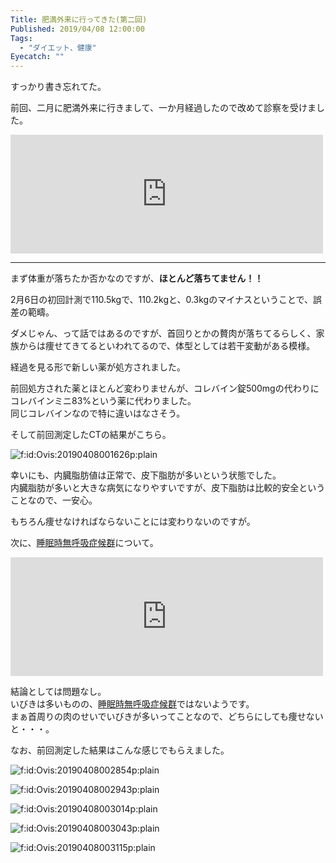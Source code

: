 ```yaml
---
Title: 肥満外来に行ってきた(第二回)
Published: 2019/04/08 12:00:00
Tags:
  - "ダイエット、健康"
Eyecatch: ""
---
```

<p>すっかり書き忘れてた。</p>

<p>前回、二月に肥満外来に行きまして、一か月経過したので改めて診察を受けました。</p>

<p><iframe src="https://hatenablog-parts.com/embed?url=https%3A%2F%2Fblog.hitsujin.jp%2Fentry%2F2019%2F02%2F06%2F233800" title="肥満外来に行ってきた(第一回) - Pandora Pocket" class="embed-card embed-blogcard" scrolling="no" frameborder="0" style="display: block; width: 100%; height: 190px; max-width: 500px; margin: 10px 0px;"></iframe></p>

***

<p>まず体重が落ちたか否かなのですが、<b>ほとんど落ちてません！！</b></p>

<p>2月6日の初回計測で110.5kgで、110.2kgと、0.3kgのマイナスということで、誤差の範疇。</p>

<p>ダメじゃん、って話ではあるのですが、首回りとかの贅肉が落ちてるらしく、家族からは痩せてきてるといわれてるので、体型としては若干変動がある模様。</p>

<p>経過を見る形で新しい薬が処方されました。</p>

<p>前回処方された薬とほとんど変わりませんが、コレバイン錠500mgの代わりにコレバインミニ83%という薬に代わりました。<br/>
同じコレバインなので特に違いはなさそう。</p>

<p>そして前回測定したCTの結果がこちら。</p>

<p><span itemscope itemtype="http://schema.org/Photograph"><img src="20190408001626.png" alt="f:id:Ovis:20190408001626p:plain" title="f:id:Ovis:20190408001626p:plain" class="hatena-fotolife" itemprop="image"></span></p>

<p>幸いにも、内臓脂肪値は正常で、皮下脂肪が多いという状態でした。<br/>
内臓脂肪が多いと大きな病気になりやすいですが、皮下脂肪は比較的安全ということなので、一安心。</p>

<p>もちろん痩せなければならないことには変わりないのですが。</p>

<p>次に、<a class="keyword" href="http://d.hatena.ne.jp/keyword/%BF%E7%CC%B2%BB%FE%CC%B5%B8%C6%B5%DB%BE%C9%B8%F5%B7%B2">睡眠時無呼吸症候群</a>について。</p>

<p><iframe src="https://hatenablog-parts.com/embed?url=https%3A%2F%2Fblog.hitsujin.jp%2Fentry%2F2019%2F02%2F19%2F120000" title="睡眠時無呼吸症候群の検査キットで検査してみた - Pandora Pocket" class="embed-card embed-blogcard" scrolling="no" frameborder="0" style="display: block; width: 100%; height: 190px; max-width: 500px; margin: 10px 0px;"></iframe></p>

<p>結論としては問題なし。<br/>
いびきは多いものの、<a class="keyword" href="http://d.hatena.ne.jp/keyword/%BF%E7%CC%B2%BB%FE%CC%B5%B8%C6%B5%DB%BE%C9%B8%F5%B7%B2">睡眠時無呼吸症候群</a>ではないようです。<br/>
まぁ首周りの肉のせいでいびきが多いってことなので、どちらにしても痩せないと・・・。</p>

<p>なお、前回測定した結果はこんな感じでもらえました。</p>

<p><span itemscope itemtype="http://schema.org/Photograph"><img src="20190408002854.png" alt="f:id:Ovis:20190408002854p:plain" title="f:id:Ovis:20190408002854p:plain" class="hatena-fotolife" itemprop="image"></span></p>

<p><span itemscope itemtype="http://schema.org/Photograph"><img src="20190408002943.png" alt="f:id:Ovis:20190408002943p:plain" title="f:id:Ovis:20190408002943p:plain" class="hatena-fotolife" itemprop="image"></span></p>

<p><span itemscope itemtype="http://schema.org/Photograph"><img src="20190408003014.png" alt="f:id:Ovis:20190408003014p:plain" title="f:id:Ovis:20190408003014p:plain" class="hatena-fotolife" itemprop="image"></span></p>

<p><span itemscope itemtype="http://schema.org/Photograph"><img src="20190408003043.png" alt="f:id:Ovis:20190408003043p:plain" title="f:id:Ovis:20190408003043p:plain" class="hatena-fotolife" itemprop="image"></span></p>

<p><span itemscope itemtype="http://schema.org/Photograph"><img src="20190408003115.png" alt="f:id:Ovis:20190408003115p:plain" title="f:id:Ovis:20190408003115p:plain" class="hatena-fotolife" itemprop="image"></span></p>

